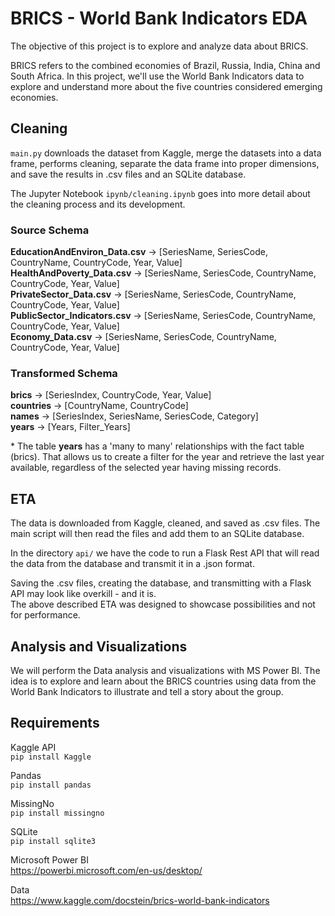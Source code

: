 # BRICS - World Bank Indicators EDA 

The objective of this project is to explore and analyze data about BRICS.  
  
BRICS refers to the combined economies of Brazil, Russia, India, China and South Africa. In this project, we'll use the World Bank Indicators data to explore and understand more about the five countries considered emerging economies.  

## Cleaning
`main.py` downloads the dataset from Kaggle, merge the datasets into a data frame, performs cleaning, separate the data frame into proper dimensions, and save the results in .csv files and an SQLite database.

The Jupyter Notebook `ipynb/cleaning.ipynb` goes into more detail about the cleaning process and its development. 

### Source Schema
__EducationAndEnviron_Data.csv__ -> [SeriesName, SeriesCode, CountryName, CountryCode, Year, Value]  
__HealthAndPoverty_Data.csv__ -> [SeriesName, SeriesCode, CountryName, CountryCode, Year, Value]  
__PrivateSector_Data.csv__ -> [SeriesName, SeriesCode, CountryName, CountryCode, Year, Value]  
__PublicSector_Indicators.csv__ -> [SeriesName, SeriesCode, CountryName, CountryCode, Year, Value]  
__Economy_Data.csv__ -> [SeriesName, SeriesCode, CountryName, CountryCode, Year, Value]  

### Transformed Schema
__brics__ -> [SeriesIndex, CountryCode, Year, Value]  
__countries__ -> [CountryName, CountryCode]  
__names__ -> [SeriesIndex, SeriesName, SeriesCode, Category]  
__years__ -> [Years, Filter_Years]

\* The table __years__ has a 'many to many' relationships with the fact table (brics). That allows us to create a filter for the year and retrieve the last year available, regardless of the selected year having missing records. 

## ETA

The data is downloaded from Kaggle, cleaned, and saved as .csv files. The main script will then read the files and add them to an SQLite database.  

In the directory `api/` we have the code to run a Flask Rest API that will read the data from the database and transmit it in a .json format.  

Saving the .csv files, creating the database, and transmitting with a Flask API may look like overkill - and it is.  
The above described ETA was designed to showcase possibilities and not for performance.  
  

## Analysis and Visualizations
We will perform the Data analysis and visualizations with MS Power BI. The idea is to explore and learn about the BRICS countries using data from the World Bank Indicators to illustrate and tell a story about the group.

## Requirements

Kaggle API  
`pip install Kaggle`

Pandas  
`pip install pandas`

MissingNo  
`pip install missingno`

SQLite  
`pip install sqlite3`

Microsoft Power BI  
https://powerbi.microsoft.com/en-us/desktop/

Data  
https://www.kaggle.com/docstein/brics-world-bank-indicators